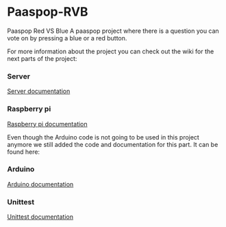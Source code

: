 # Paaspop-RVB

Paaspop Red VS Blue
A paaspop project where there is a question you can vote on by pressing a blue or a red button.

For more information about the project you can check out the wiki for the next parts of the project:

### Server

[Server documentation](https://git.fhict.nl/I393504/paaspop-rvb/wikis/server)

### Raspberry pi

[Raspberry pi documentation](https://git.fhict.nl/I393504/paaspop-rvb/wikis/Raspberry-Pi)

Even though the Arduino code is not going to be used in this project anymore we still added the code and documentation for this part. It can be found here:

### Arduino

[Arduino documentation](https://git.fhict.nl/I393504/paaspop-rvb/wikis/Arduino)

### Unittest
[Unittest documentation](https://git.fhict.nl/I393504/paaspop-rvb/wikis/Unittest)
